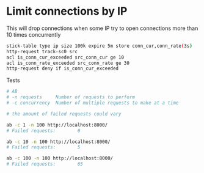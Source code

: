 
# Limit connections by IP

This will drop connections when some IP try to open connections more than 10 times concurrently

```bash
stick-table type ip size 100k expire 5m store conn_cur,conn_rate(3s)
http-request track-sc0 src
acl is_conn_cur_exceeded src_conn_cur ge 10
acl is_conn_rate_exceeded src_conn_rate ge 30
http-request deny if is_conn_cur_exceeded
```

Tests

```bash
# AB
# -n requests     Number of requests to perform
# -c concurrency  Number of multiple requests to make at a time

# the amount of failed requests could vary

ab -c 1 -n 100 http://localhost:8000/
# Failed requests:        0

ab -c 10 -n 100 http://localhost:8000/
# Failed requests:        5

ab -c 100 -n 100 http://localhost:8000/
# Failed requests:        65
```
